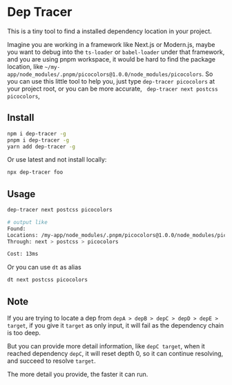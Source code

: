 # Dep Tracer

This is a tiny tool to find a installed dependency location in your project.

Imagine you are working in a framework like Next.js or Modern.js, maybe you want to debug into the `ts-loader` or `babel-loader` under that framework, and you are using pnpm workspace, it would be hard to find the package location, like `~/my-app/node_modules/.pnpm/picocolors@1.0.0/node_modules/picocolors`.
So you can use this little tool to help you, just type `dep-tracer picocolors` at your project root, or you can be more accurate, ` dep-tracer next postcss picocolors`,

## Install

```bash
npm i dep-tracer -g
pnpm i dep-tracer -g
yarn add dep-tracer -g
```

Or use latest and not install locally:

```bash
npx dep-tracer foo
```

## Usage

```bash
dep-tracer next postcss picocolors  

# output like
Found:
Locations: /my-app/node_modules/.pnpm/picocolors@1.0.0/node_modules/picocolors
Through: next > postcss > picocolors

Cost: 13ms
```

Or you can use `dt` as alias

```bash
dt next postcss picocolors
```

## Note

If you are trying to locate a dep from `depA > depB > depC > depD > depE > target`, if you give it `target` as only input, it will fail as the dependency chain is too deep.

But you can provide more detail information, like `depC target`, when it reached dependency `depC`, it will reset depth 0, so it can continue resolving, and succeed to resolve `target`.

The more detail you provide, the faster it can run.
